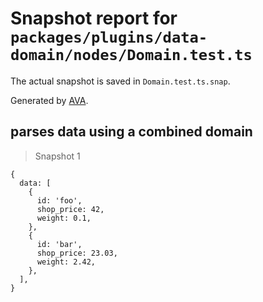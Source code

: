 # Snapshot report for `packages/plugins/data-domain/nodes/Domain.test.ts`

The actual snapshot is saved in `Domain.test.ts.snap`.

Generated by [AVA](https://ava.li).

## parses data using a combined domain

> Snapshot 1

    {
      data: [
        {
          id: 'foo',
          shop_price: 42,
          weight: 0.1,
        },
        {
          id: 'bar',
          shop_price: 23.03,
          weight: 2.42,
        },
      ],
    }
